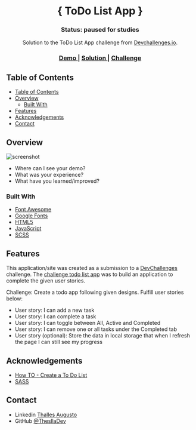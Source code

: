 <h1 align="center">{ ToDo List App }</h1>

<div align="center">
  <h3>Status: paused for studies</h3>
   Solution to the ToDo List App challenge from  <a href="http://devchallenges.io" target="_blank">Devchallenges.io</a>.
</div>

<div align="center">
  <h3>
    <a href="https://{your-demo-link.your-domain}">
      Demo
    </a>
    <span> | </span>
    <a href="https://{your-url-to-the-solution}">
      Solution
    </a>
    <span> | </span>
    <a href="https://devchallenges.io/challenges/hH6PbOHBdPm6otzw2De5">
      Challenge
    </a>
  </h3>
</div>

## Table of Contents

- [Table of Contents](#table-of-contents)
- [Overview](#overview)
  - [Built With](#built-with)
- [Features](#features)
- [Acknowledgements](#acknowledgements)
- [Contact](#contact)

<!-- OVERVIEW -->

## Overview

![screenshot](https://user-images.githubusercontent.com/16707738/92399059-5716eb00-f132-11ea-8b14-bcacdc8ec97b.png)

- Where can I see your demo?
- What was your experience?
- What have you learned/improved?

### Built With

- [Font Awesome](https://fontawesome.com/)
- [Google Fonts](https://fonts.google.com/)
- [HTML5](https://www.w3schools.com/tags/default.asp)
- [JavaScript](https://developer.mozilla.org/en-US/docs/Web/JavaScript)
- [SCSS](https://sass-lang.com/)

## Features

This application/site was created as a submission to a [DevChallenges](https://devchallenges.io/challenges) challenge. The [challenge todo list app](https://devchallenges.io/challenges/hH6PbOHBdPm6otzw2De5) was to build an application to complete the given user stories.

Challenge: Create a todo app following given designs. Fulfill user stories below:

- User story: I can add a new task
- User story: I can complete a task
- User story: I can toggle between All, Active and Completed
- User story: I can remove one or all tasks under the Completed tab
- User story (optional): Store the data in local storage that when I refresh the page I can still see my progress

## Acknowledgements

- [How TO - Create a To Do List](https://www.w3schools.com/howto/howto_js_todolist.asp)
- [SASS](https://sass-lang.com/)

## Contact

- Linkedin [Thalles Augusto](https://{linkedin.com/in/thalles-augusto})
- GitHub [@ThesllaDev](https://{github.com/ThesllaDev})
